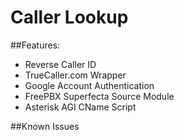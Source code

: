 # Caller Lookup

##Features:

 * Reverse Caller ID
 * TrueCaller.com Wrapper 
 * Google Account Authentication
 * FreePBX Superfecta Source Module
 * Asterisk AGI CName Script

##Known Issues